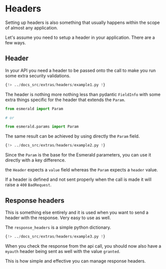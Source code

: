 # Headers

Setting up headers is also something that usually happens within the scope of almost any application.

Let's assume you need to setup a header in your application. There are a few ways.

## Header

In your API you need a header to be passed onto the call to make you run some extra security validations.

```python hl_lines="12-14"
{!> ../docs_src/extras/headers/example1.py !}
```

The header is nothing more nothing less than pydantic `FieldInfo` with some extra things specific for the header
that extends the `Param`.

```python
from esmerald import Param

# or

from esmerald.params import Param
```

The same result can be achieved by using directly the `Param` field.

```python hl_lines="12-14"
{!> ../docs_src/extras/headers/example2.py !}
```

Since the `Param` is the base for the Esmerald parameters, you can use it directly with a key difference.

the `Header` expects a `value` field whereas the `Param` expects a `header` value.

If a header is defined and not sent properly when the call is made it will raise a `400` `BadRequest`.

## Response headers

This is something else entirely and it is used when you want to send a header with the response. Very easy to use
as well.

The `response_headers` is a simple python dictionary.

```python hl_lines="12"
{!> ../docs_src/extras/headers/example3.py !}
```

When you check the response from the api call, you should now also have a `myauth` header being sent as well with the
value `granted`.

This is how simple and effective you can manage response headers.
